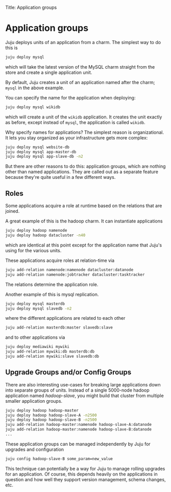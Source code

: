 Title: Application groups  

# Application groups

Juju deploys units of an application from a charm. The simplest way to do this 
is

```bash
juju deploy mysql
```

which will take the latest version of the MySQL charm straight from the store
and create a single application unit.

By default, Juju creates a unit of an application named after the charm; `mysql` 
in the above example.

You can specify the name for the application when deploying:

```bash
juju deploy mysql wikidb
```

which will create a unit of the `wikidb` application. It creates the unit 
exactly as before, except instead of `mysql`, the application is called 
`wikidb`.

Why specify names for applications? The simplest reason is organizational. It 
lets you stay organized as your infrastructure gets more complex:

```bash
juju deploy mysql website-db
juju deploy mysql app-master-db
juju deploy mysql app-slave-db -n2
```

But there are other reasons to do this: application groups, which are nothing 
other than named applications. They are called out as a separate feature because 
they're quite useful in a few different ways.


## Roles

Some applications acquire a role at runtime based on the relations that are 
joined.

A great example of this is the hadoop charm. It can instantiate applications

```bash
juju deploy hadoop namenode
juju deploy hadoop datacluster -n40
```

which are identical at this point except for the application name that Juju's 
using for the various units.

These applications acquire roles at relation-time via

```bash
juju add-relation namenode:namenode datacluster:datanode
juju add-relation namenode:jobtracker datacluster:tasktracker
```

The relations determine the application role.

Another example of this is mysql replication.

```bash
juju deploy mysql masterdb
juju deploy mysql slavedb -n2
```

where the different applications are related to each other

```bash
juju add-relation masterdb:master slavedb:slave
```

and to other applications via

```bash
juju deploy mediawiki mywiki
juju add-relation mywiki:db masterdb:db
juju add-relation mywiki:slave slavedb:db
```

## Upgrade Groups and/or Config Groups

There are also interesting use-cases for breaking large applications down into
separate groups of units. Instead of a single 5000-node hadoop application named
_hadoop-slave_, you might build that cluster from multiple smaller application
groups.

```bash
juju deploy hadoop hadoop-master
juju deploy hadoop hadoop-slave-A -n2500
juju deploy hadoop hadoop-slave-B -n2500
juju add-relation hadoop-master:namenode hadoop-slave-A:datanode
juju add-relation hadoop-master:namenode hadoop-slave-B:datanode
...
```

These application groups can be managed independently by Juju for upgrades and
configuration

```bash
juju config hadoop-slave-B some_param=new_value
```

This technique can potentially be a way for Juju to manage rolling upgrades for
an application. Of course, this depends heavily on the applications in question 
and how well they support version management, schema changes, etc.
